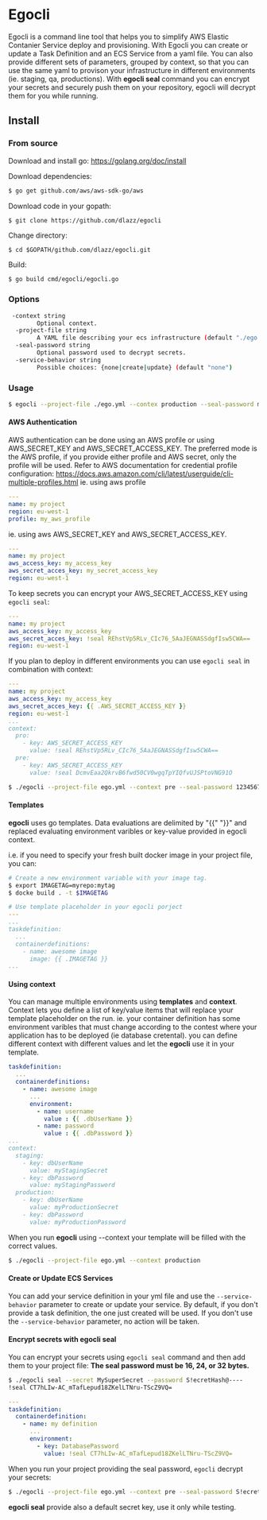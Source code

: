 # Egocli

Egocli is a command line tool that helps you to simplify AWS Elastic Contanier Service deploy and provisioning.
With Egocli you can create or update a Task Definition and an ECS Service from a yaml file.
You can also provide different sets of parameters, grouped by context, so that you can use the same yaml to provison your infrastructure in different environments (ie. staging, qa, productions).
With **egocli seal** command you can encrypt your secrets and securely push them on your repository, egocli will decrypt them for you while running.

## Install

### From source

Download and install go: https://golang.org/doc/install

Download dependencies:
```bash
$ go get github.com/aws/aws-sdk-go/aws
```
Download code in your gopath:
```
$ git clone https://github.com/dlazz/egocli
```
Change directory:
```
$ cd $GOPATH/github.com/dlazz/egocli.git
```
Build:
```bash
$ go build cmd/egocli/egocli.go
```
### Options
```bash
 -context string
        Optional context.
  -project-file string
        A YAML file describing your ecs infrastructure (default "./ego.yml")
  -seal-password string
        Optional password used to decrypt secrets.
  -service-behavior string
        Possible choices: {none|create|update} (default "none")
```
### Usage

```bash
$ egocli --project-file ./ego.yml --contex production --seal-password myVeryHardPassword --service-behavior create
```

#### AWS Authentication

AWS authentication can be done using an AWS profile or using  AWS_SECRET_KEY and AWS_SECRET_ACCESS_KEY.
The preferred mode is the AWS profile, if you provide either profile and AWS secret, only the profile will be used.
Refer to AWS documentation for credential profile configuration: https://docs.aws.amazon.com/cli/latest/userguide/cli-multiple-profiles.html
ie. using aws profile
```yaml
---
name: my project
region: eu-west-1
profile: my_aws_profile
```

ie. using aws AWS_SECRET_KEY and AWS_SECRET_ACCESS_KEY.
```yaml
---
name: my project
aws_access_key: my_access_key
aws_secret_acces_key: my_secret_access_key
region: eu-west-1
```

To keep secrets you can encrypt your AWS_SECRET_ACCESS_KEY using `egocli seal`:

```yaml
---
name: my project
aws_access_key: my_access_key
aws_secret_acces_key: !seal REhstVp5RLv_CIc76_5AaJEGNASSdgfIsw5CWA==
region: eu-west-1
```

If you plan to deploy in different environments you can use `egocli seal` in combination with context:

```yaml
---
name: my project
aws_access_key: my_access_key
aws_secret_acces_key: {{ .AWS_SECRET_ACCESS_KEY }}
region: eu-west-1
...
context:
  pro:
    - key: AWS_SECRET_ACCESS_KEY
      value: !seal REhstVp5RLv_CIc76_5AaJEGNASSdgfIsw5CWA==
  pre:
    - key: AWS_SECRET_ACCESS_KEY
      value: !seal DcmvEaa2QkrvB6fwd50CV0wgqTpYIQfvUJSPtoVNG91O
```

```sh
$ ./egocli --project-file ego.yml --context pre --seal-password 1234567812345678
```

#### Templates

**egocli** uses go templates. Data evaluations are delimited by "{{" "}}" and replaced evaluating environment varibles or key-value provided in egocli context.

i.e. if you need to specify your fresh built docker image in your project file, you can:

```sh
# Create a new environment variable with your image tag.
$ export IMAGETAG=myrepo:mytag
$ docke build . -t $IMAGETAG
```

```yaml
# Use template placeholder in your egocli porject
---
...
taskdefinition:
  ...
  containerdefinitions:
    - name: awesome image
      image: {{ .IMAGETAG }}
...
```

#### Using context

You can manage multiple environments using **templates** and **context**.
Context lets you define a list of key/value items that will replace your template placeholder on the run.
ie. your container definition has some environment varibles that must change according to the contest where your application has to be deployed (ie database cretental). you can define different context with different values and let the **egocli** use it in your template.

```yaml
taskdefinition:
  ...
  containerdefinitions:
    - name: awesome image
      ...
      environment:
        - name: username
          value : {{ .dbUserName }}
        - name: password
          value : {{ .dbPassword }}
...
context:
  staging:
    - key: dbUserName
      value: myStagingSecret
    - key: dbPassword
      value: myStagingPassword
  production:
    - key: dbUserName
      value: myProductionSecret
    - key: dbPassword
      value: myProductionPassword
```
When you run **egocli** using --context your template will be filled with the correct values.

```sh
$ ./egocli --project-file ego.yml --context production
```

#### Create or Update ECS Services

You can add your service definition in your yml file and use the `--service-behavior` parameter to create or update your service.
By default, if you don't provide a task definition, the one just created will be used.
If you don't use the `--service-behavior` parameter, no action will be taken.

#### Encrypt secrets with egocli seal

You can encrypt your secrets using `egocli seal` command and then add them to your project file:
**The seal password must be 16, 24, or 32 bytes.**

```sh
$ ./egocli seal --secret MySuperSecret --password S!ecretHash@----
!seal CT7hLIw-AC_mTafLepud18ZKelLTNru-TScZ9VQ=
```

```yaml
---
taskdefinition:
  containerdefinition:
    - name: my definition
      ...
      environment:
        - key: DatabasePassword
          value: !seal CT7hLIw-AC_mTafLepud18ZKelLTNru-TScZ9VQ=
```

When you run your project providing the seal password, `egocli` decrypt your secrets:

```sh
$ ./egocli --project-file ego.yml --context pre --seal-password S!ecretHash@----
```

**egocli seal** provide also a default secret key, use it only while testing.